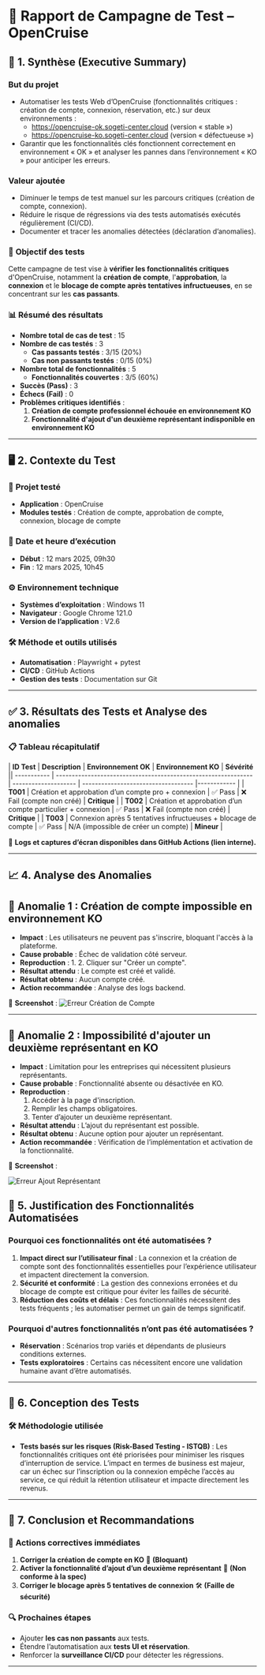 # 📝 Rapport de Campagne de Test – OpenCruise

## 📌 1. Synthèse (Executive Summary)

### **But du projet**

- Automatiser les tests Web d’OpenCruise (fonctionnalités critiques : création de compte, connexion, réservation, etc.) sur deux environnements :
  - https://opencruise-ok.sogeti-center.cloud (version « stable »)
  - https://opencruise-ko.sogeti-center.cloud (version « défectueuse »)
- Garantir que les fonctionnalités clés fonctionnent correctement en environnement « OK » et analyser les pannes dans l’environnement « KO » pour anticiper les erreurs.

### **Valeur ajoutée**

- Diminuer le temps de test manuel sur les parcours critiques (création de compte, connexion).
- Réduire le risque de régressions via des tests automatisés exécutés régulièrement (CI/CD).
- Documenter et tracer les anomalies détectées (déclaration d’anomalies).

### 🎯 **Objectif des tests**

Cette campagne de test vise à **vérifier les fonctionnalités critiques** d'OpenCruise, notamment la **création de compte**, l'**approbation**, la **connexion** et le **blocage de compte après tentatives infructueuses**, en se concentrant sur les **cas passants**.

### 📊 **Résumé des résultats**

- **Nombre total de cas de test** : 15
- **Nombre de cas testés** : 3
  - **Cas passants testés** : 3/15 (20%)
  - **Cas non passants testés** : 0/15 (0%)
- **Nombre total de fonctionnalités** : 5
  - **Fonctionnalités couvertes** : 3/5 (60%)
- **Succès (Pass)** : 3
- **Échecs (Fail)** : 0
- **Problèmes critiques identifiés** :
  1. **Création de compte professionnel échouée en environnement KO**
  2. **Fonctionnalité d'ajout d'un deuxième représentant indisponible en environnement KO**

---

## 🖥️ 2. Contexte du Test

### 🔹 **Projet testé**

- **Application** : OpenCruise
- **Modules testés** : Création de compte, approbation de compte, connexion, blocage de compte

### 📅 **Date et heure d’exécution**

- **Début** : 12 mars 2025, 09h30
- **Fin** : 12 mars 2025, 10h45

### ⚙️ **Environnement technique**

- **Systèmes d’exploitation** : Windows 11
- **Navigateur** : Google Chrome 121.0
- **Version de l’application** : V2.6

### 🛠 **Méthode et outils utilisés**

- **Automatisation** : Playwright + pytest
- **CI/CD** : GitHub Actions
- **Gestion des tests** : Documentation sur Git

---

## ✅ 3. Résultats des Tests et Analyse des anomalies

### 📋 **Tableau récapitulatif**

| **ID Test** | **Description** | **Environnement OK** | **Environnement KO** | **Sévérité** || ----------- | -------------------------------------------------------------- | -------------------- | ----------------------------------- |------------ |
| **T001** | Création et approbation d’un compte pro + connexion | ✅ Pass | ❌ Fail (compte non créé) | **Critique** |
| **T002** | Création et approbation d’un compte particulier + connexion | ✅ Pass | ❌ Fail (compte non créé) | **Critique** |
| **T003** | Connexion après 5 tentatives infructueuses + blocage de compte | ✅ Pass | N/A (impossible de créer un compte) | **Mineur** |

📌 **Logs et captures d’écran disponibles dans GitHub Actions (lien interne).**

---

## 📈 4. Analyse des Anomalies

## 🔴 Anomalie 1 : Création de compte impossible en environnement KO

- **Impact** : Les utilisateurs ne peuvent pas s'inscrire, bloquant l'accès à la plateforme.
- **Cause probable** : Échec de validation côté serveur.
- **Reproduction** :
  1.
  2. Cliquer sur "Créer un compte".
- **Résultat attendu** : Le compte est créé et validé.
- **Résultat obtenu** : Aucun compte créé.
- **Action recommandée** : Analyse des logs backend.

📸 **Screenshot** :
![Erreur Création de Compte](<../Impossible_de_créer_un compte_envKO.png>)

---

## 🔴 Anomalie 2 : Impossibilité d'ajouter un deuxième représentant en KO

- **Impact** : Limitation pour les entreprises qui nécessitent plusieurs représentants.
- **Cause probable** : Fonctionnalité absente ou désactivée en KO.
- **Reproduction** :
  1. Accéder à la page d'inscription.
  2. Remplir les champs obligatoires.
  3. Tenter d’ajouter un deuxième représentant.
- **Résultat attendu** : L’ajout du représentant est possible.
- **Résultat obtenu** : Aucune option pour ajouter un représentant.
- **Action recommandée** : Vérification de l’implémentation et activation de la fonctionnalité.

📸 **Screenshot** :

![Erreur Ajout Représentant](<../Pas de deuxime représentant pro.png>)

## 🎯 5. Justification des Fonctionnalités Automatisées

### **Pourquoi ces fonctionnalités ont été automatisées ?**

1. **Impact direct sur l’utilisateur final** : La connexion et la création de compte sont des fonctionnalités essentielles pour l’expérience utilisateur et impactent directement la conversion.
2. **Sécurité et conformité** : La gestion des connexions erronées et du blocage de compte est critique pour éviter les failles de sécurité.
3. **Réduction des coûts et délais** : Ces fonctionnalités nécessitent des tests fréquents ; les automatiser permet un gain de temps significatif.

### **Pourquoi d'autres fonctionnalités n’ont pas été automatisées ?**

- **Réservation** : Scénarios trop variés et dépendants de plusieurs conditions externes.
- **Tests exploratoires** : Certains cas nécessitent encore une validation humaine avant d’être automatisés.

---

## 🔧 6. Conception des Tests

### 🛠 **Méthodologie utilisée**

- **Tests basés sur les risques (Risk-Based Testing - ISTQB)** : Les fonctionnalités critiques ont été priorisées pour minimiser les risques d’interruption de service. L’impact en termes de business est majeur, car un échec sur l’inscription ou la connexion empêche l’accès au service, ce qui réduit la rétention utilisateur et impacte directement les revenus.

---

## 🏁 7. Conclusion et Recommandations

### 🚀 **Actions correctives immédiates**

1. **Corriger la création de compte en KO** 📌 **(Bloquant)**
2. **Activer la fonctionnalité d’ajout d’un deuxième représentant** 🚨 **(Non conforme à la spec)**
3. **Corriger le blocage après 5 tentatives de connexion** 🛠️ **(Faille de sécurité)**

### 🔍 **Prochaines étapes**

- Ajouter **les cas non passants** aux tests.
- Étendre l’automatisation aux **tests UI et réservation**.
- Renforcer la **surveillance CI/CD** pour détecter les régressions.

---
